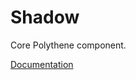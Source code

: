 # Shadow

Core Polythene component.

[Documentation](https://github.com/ArthurClemens/polythene/tree/master/docs/components/shadow.md)
